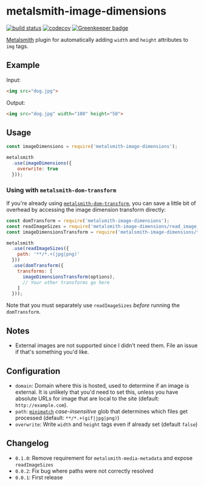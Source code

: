 # metalsmith-image-dimensions

[![build status](https://travis-ci.org/fortes/metalsmith-image-dimensions.svg?branch=master)](https://travis-ci.org/fortes/metalsmith-image-dimensions/) [![codecov](https://codecov.io/gh/fortes/metalsmith-image-dimensions/branch/master/graph/badge.svg)](https://codecov.io/gh/fortes/metalsmith-image-dimensions) [![Greenkeeper badge](https://badges.greenkeeper.io/fortes/metalsmith-image-dimensions.svg)](https://greenkeeper.io/)

[Metalsmith](http://www.metalsmith.io/) plugin for automatically adding `width` and `height` attributes to `img` tags.

## Example

Input:

```html
<img src="dog.jpg">
```

Output:

```html
<img src="dog.jpg" width="100" height="50">
```

## Usage

```js
const imageDimensions = require('metalsmith-image-dimensions');

metalsmith
  .use(imageDimensions({
    overwrite: true
  }));
```

### Using with `metalsmith-dom-transform`

If you're already using [`metalsmith-dom-transform`](https://github.com/fortes/metalsmith-dom-transform), you can save a little bit of overhead by accessing the image dimension transform directly:

```js
const domTransform = require('metalsmith-image-dimensions');
const readImageSizes = require('metalsmith-image-dimensions/read_image_sizes');
const imageDimensionsTransform = require('metalsmith-image-dimensions/transform');

metalsmith
  .use(readImageSizes({
    path: '**/*.+(jpg|png)'
  }))
  .use(domTransform({
    transforms: [
      imageDimensionsTransform(options),
      // Your other transforms go here
    ]
  }));
```

Note that you must separately use `readImageSizes` *before* running the `domTransform`.

## Notes

* External images are not supported since I didn't need them. File an issue if that's something you'd like.

## Configuration

* `domain`: Domain where this is hosted, used to determine if an image is external. It is unlikely that you'd need to set this, unless you have absolute URLs for image that are local to the site (default: `http://example.com`).
* `path`: [`minimatch`](https://github.com/isaacs/minimatch) *case-insensitive* glob that determines which files get processed (default: `**/*.+(gif|jpg|png)`)
* `overwrite`: Write `width` and `height` tags even if already set (default `false`)

## Changelog

* `0.1.0`: Remove requirement for `metalsmith-media-metadata` and expose `readImageSizes`
* `0.0.2`: Fix bug where paths were not correctly resolved
* `0.0.1`: First release
